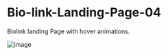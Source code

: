 # Bio-link-Landing-Page-04
 Biolink landing Page with hover animations. 
 
 
![image](https://user-images.githubusercontent.com/103656552/169671721-b0398f75-160c-4053-ba66-cc3f268c0a64.png)
